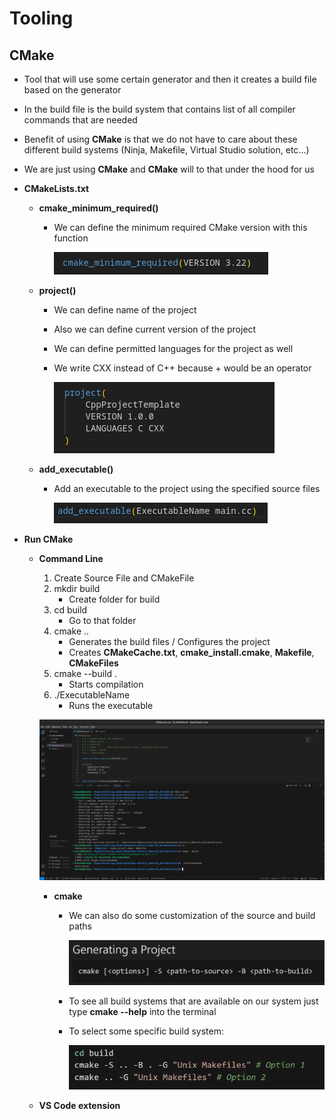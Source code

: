 # Tooling

## CMake

- Tool that will use some certain generator and then it creates a build file based on the generator
- In the build file is the build system that contains list of all compiler commands that are needed 
- Benefit of using **CMake** is that we do not have to care about these different build systems (Ninja, Makefile, Virtual Studio solution, etc...)
- We are just using **CMake** and **CMake** will to that under the hood for us

- **CMakeLists.txt**

  - **cmake_minimum_required()**
    - We can define the minimum required CMake version with this function

      ![](Images/cmakeMinimumRequired.png)

  - **project()**
    - We can define name of the project
    - Also we can define current version of the project
    - We can define permitted languages for the project as well
    - We write CXX instead of C++ because + would be an operator

      ![](Images/cmakeProject.png)

  - **add_executable()**
    - Add an executable to the project using the specified source files
  
      ![](Images/cmakeAddExecutable.png)



- **Run CMake**
  - **Command Line**
  
    1.  Create Source File and CMakeFile
    2.  mkdir build       
          - Create folder for build
    3.  cd build
          - Go to that folder
    4.  cmake ..          
          - Generates the build files / Configures the project
          - Creates **CMakeCache.txt**, **cmake_install.cmake**, **Makefile**, **CMakeFiles** 
    5.  cmake --build .   
          - Starts compilation
    6.  ./ExecutableName  
          - Runs the executable

      ![](Images/runCMakeCommands.png)


    - **cmake**
    
      - We can also do some customization of the source and build paths
      
        ![](Images/cmakePaths.png)

      - To see all build systems that are available on our system just type **cmake --help** into the terminal
      - To select some specific build system:
        
        ![](Images/selectBuildSystem.png)

              


  - **VS Code extension**